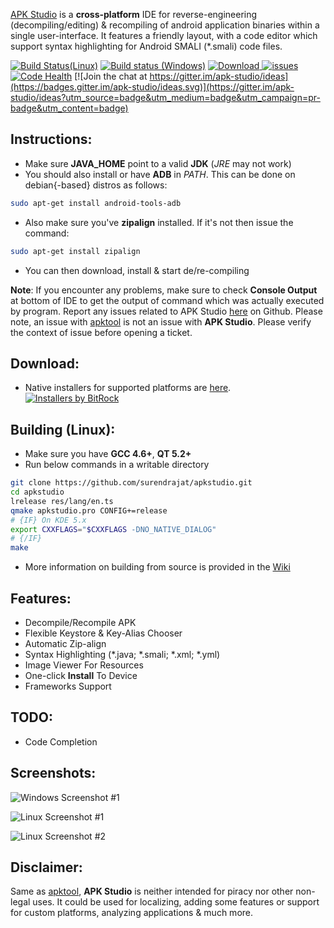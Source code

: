 [APK Studio](https://github.com/surendrajat/apkstudio) is a **cross-platform** IDE for reverse-engineering (decompiling/editing) & recompiling of android application binaries within a single user-interface. It features a friendly layout, with a code editor which support syntax highlighting for Android SMALI (*.smali) code files.

[![Build Status(Linux)](https://travis-ci.org/Surendrajat/apkstudio.svg)](https://travis-ci.org/Surendrajat/apkstudio) [![Build status (Windows)](https://ci.appveyor.com/api/projects/status/8v8g7qbfxix8cth3?svg=true)](https://ci.appveyor.com/project/vaibhavpandeyvpz/apkstudio) [![Download](https://api.bintray.com/packages/vaibhavpandeyvpz/generic/apkstudio/images/download.svg) ](https://bintray.com/vaibhavpandeyvpz/generic/apkstudio/_latestVersion) [![issues](https://img.shields.io/github/issues/vaibhavpandeyvpz/apkstudio.svg?style=flat-square)](https://github.com/vaibhavpandeyvpz/apkstudio/issues) [![Code Health](https://landscape.io/github/Surendrajat/apkstudio/master/landscape.svg?style=flat)](https://landscape.io/github/Surendrajat/apkstudio/master) [![Join the chat at https://gitter.im/apk-studio/ideas](https://badges.gitter.im/apk-studio/ideas.svg)](https://gitter.im/apk-studio/ideas?utm_source=badge&utm_medium=badge&utm_campaign=pr-badge&utm_content=badge)

Instructions:
--------
- Make sure **JAVA_HOME** point to a valid **JDK** (*JRE* may not work)
- You should also install or have **ADB** in *PATH*. This can be done on debian{-based} distros as follows:
```bash
sudo apt-get install android-tools-adb
```
- Also make sure you've **zipalign** installed. If it's not then issue the command:
```bash
sudo apt-get install zipalign
```
- You can then download, install & start de/re-compiling

**Note**: If you encounter any problems, make sure to check **Console Output** at bottom of IDE to get the output of command which was actually executed by program. Report any issues related to APK Studio [here](https://github.com/vaibhavpandeyvpz/apkstudio/issues) on Github. Please note, an issue with [apktool](http://ibotpeaches.github.io/Apktool/) is not an issue with **APK Studio**. Please verify the context of issue before opening a ticket.

Download:
--------
-   Native installers for supported platforms are [here](https://bintray.com/vaibhavpandeyvpz/generic/apkstudio/view).
    <br>
    [![Installers by BitRock](https://raw.githubusercontent.com/vaibhavpandeyvpz/apkstudio/master/external/bitrock.png "Many thanks to BitRock for donating license for InstallBuilder.")](http://installbuilder.bitrock.com/)


Building (Linux):
--------
- Make sure you have **GCC 4.6+**, **QT 5.2+**
- Run below commands in a writable directory
```bash
git clone https://github.com/surendrajat/apkstudio.git
cd apkstudio
lrelease res/lang/en.ts
qmake apkstudio.pro CONFIG+=release
# {IF} On KDE 5.x
export CXXFLAGS="$CXXFLAGS -DNO_NATIVE_DIALOG"
# {/IF}
make
```
- More information on building from source is provided in the [Wiki](https://github.com/surendrajat/apkstudio/wiki)

Features:
---------------------------------
- Decompile/Recompile APK
- Flexible Keystore & Key-Alias Chooser
- Automatic Zip-align
- Syntax Highlighting (*.java; *.smali; *.xml; *.yml)
- Image Viewer For Resources
- One-click **Install** To Device
- Frameworks Support

TODO:
-------------
- Code Completion

Screenshots:
-------------
![Windows Screenshot #1](https://raw.githubusercontent.com/surendrajat/apkstudio/master/external/screenshots/windows-1.png "Windows Screenshot #1")

![Linux Screenshot #1](https://raw.githubusercontent.com/surendrajat/apkstudio/master/external/screenshots/linux-1.png "Linux Screenshot #1")

![Linux Screenshot #2](https://raw.githubusercontent.com/surendrajat/apkstudio/master/external/screenshots/linux-2.png "Linux Screenshot #2")

Disclaimer:
-------------
Same as [apktool](http://ibotpeaches.github.io/Apktool/), **APK Studio** is neither intended for piracy nor other non-legal uses. It could be used for localizing, adding some features or support for custom platforms, analyzing applications &amp; much more.
